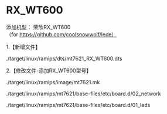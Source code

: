 # RX_WT600
添加机型：
荣欣RX_WT600  
（for https://github.com/coolsnowwolf/lede）




1.【新增文件】

./target/linux/ramips/dts/mt7621_RX_WT600.dts


2.【修改文件-添加RX_WT600型号】

./target/linux/ramips/image/mt7621.mk

./target/linux/ramips/mt7621/base-files/etc/board.d/02_network

./target/linux/ramips/mt7621/base-files/etc/board.d/01_leds

